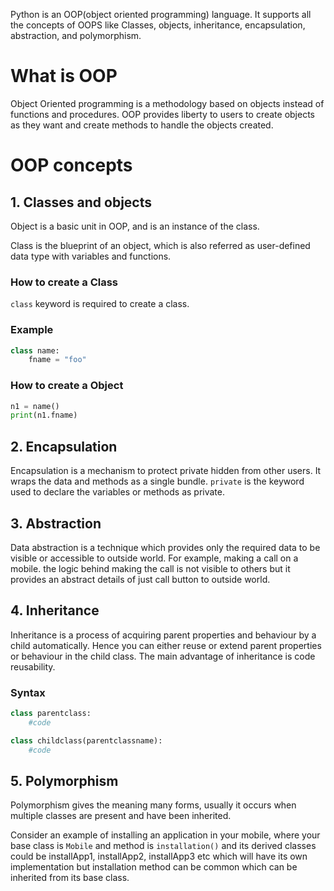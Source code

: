 Python is an OOP(object oriented programming) language. It supports all the concepts of OOPS like Classes, objects, inheritance, encapsulation, abstraction, and polymorphism. 

# What is OOP

Object Oriented programming is a methodology based on objects instead of functions and procedures. OOP provides liberty to users to create objects as they want and create methods to handle the objects created. 

# OOP concepts

## 1. Classes and objects

Object is a basic unit in OOP, and is an instance of the class.

Class is the blueprint of an object, which is also referred as user-defined data type with variables and functions.

### How to create a Class

`class` keyword is required to create a class.

### Example

```py
class name:
    fname = "foo"
```
### How to create a Object

```py
n1 = name()
print(n1.fname)
```

## 2. Encapsulation

Encapsulation is a mechanism to protect private hidden from other users. It wraps the data and methods as a single bundle. `private` is the keyword used to declare the variables or methods as private. 

## 3. Abstraction

Data abstraction is a technique which provides only the required data to be visible or accessible to outside world. For example, making a call on a mobile. the logic behind making the call is not visible to others but it provides an abstract details of just call button to outside world.

## 4. Inheritance

Inheritance is a process of acquiring parent properties and behaviour by a child automatically. Hence you can either reuse or extend parent properties or behaviour in the child class. The main advantage of inheritance is code reusability.

### Syntax

```py
class parentclass:
    #code

class childclass(parentclassname):
    #code
```

## 5. Polymorphism

Polymorphism gives the meaning many forms, usually it occurs when multiple classes are present and have been inherited.

Consider an example of installing an application in your mobile, where your base class is `Mobile` and method is `installation()` and its derived classes could be installApp1, installApp2, installApp3 etc which will have its own implementation but installation method can be common which can be inherited from its base class.



